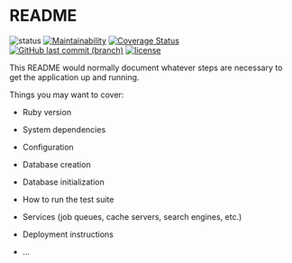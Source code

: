 # README
![status](https://circleci.com/gh/tanvir002700/EbookSubscription/tree/master.svg?style=shield&circle-token=:circle-token)
[![Maintainability](https://api.codeclimate.com/v1/badges/ed1c0624416f125d9c8e/maintainability)](https://codeclimate.com/github/tanvir002700/EbookSubscription/maintainability)
[![Coverage Status](https://coveralls.io/repos/github/tanvir002700/EbookSubscription/badge.svg)](https://coveralls.io/github/tanvir002700/EbookSubscription)
[![GitHub last commit (branch)](https://img.shields.io/github/last-commit/tanvir002700/EbookSubscription/master.svg)](https://github.com/tanvir002700/EbookSubscription)
[![license](https://img.shields.io/github/license/tanvir002700/EbookSubscription.svg)](https://github.com/tanvir002700/EbookSubscription/blob/master/LICENSE)

This README would normally document whatever steps are necessary to get the
application up and running.

Things you may want to cover:

* Ruby version

* System dependencies

* Configuration

* Database creation

* Database initialization

* How to run the test suite

* Services (job queues, cache servers, search engines, etc.)

* Deployment instructions

* ...
